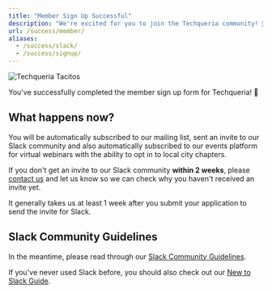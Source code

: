 ```yaml
---
title: "Member Sign Up Successful"
description: "We're excited for you to join the Techqueria community! 🎉"
url: /success/member/
aliases:
  - /success/slack/
  - /success/signup/
---
```


<img src="/assets/img/join/tacos.gif" data-src="/assets/img/join/tacos.gif" alt="Techqueria Tacitos" class="mt-2 mb-2 lozad">

You've successfully completed the member sign up form for Techqueria! 📝

## What happens now?

You will be automatically subscribed to our mailing list, sent an invite to our Slack community and also automatically subscribed to our events platform for virtual webinars with the ability to opt in to local city chapters.

If you don't get an invite to our Slack community **within 2 weeks**, please [contact us](/contact) and let us know so we can check why you haven't received an invite yet.

It generally takes us at least 1 week after you submit your application to send the invite for Slack.

## Slack Community Guidelines

In the meantime, please read through our [Slack Community Guidelines](/communities/slack/).

If you've never used Slack before, you should also check out our [New to Slack Guide](/communities/slack/new-to-slack/).

